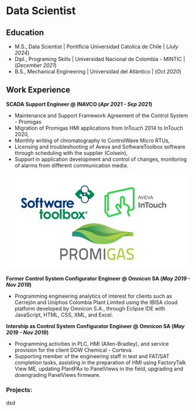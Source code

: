 # Data Scientist

## Education					       		
- M.S., Data Scientist	| Pontificia Universidad Catolica de Chile | (_July 2024_)
- Dipl., Programing Skills | Universidad Nacional de Colombia - MINTIC | (_December 2021_)	 			        		
- B.S., Mechanical Engineering | Universidad del Atlántico | (_Oct 2020_)

## Work Experience

**SCADA Support Engineer @ INAVCO (_Apr 2021 - Sep 2021_)**
- Maintenance and Support Framework Agreement of the Control System - Promigas
- Migration of Promigas HMI applications from InTouch 2014 to InTouch 2020,
- Monthly writing of chromatography to ControlWave Micro RTUs,
- Licensing and troubleshooting of Aveva and SoftwareToolbox software through scheduling with the supplier (Colsein), 
- Support in application development and control of changes, monitoring of alarms from different communication media.

![Inavco Softwares](/assets/img/INAVCO_Softwares.png)

**Former Control System Configurator Engineer @ Omnicon SA (_May 2019 - Nov 2019_)**
- Programming engineering analytics of interest for clients such as Cerrejón and Uniphos Colombia Plant Limited using the IBISA cloud platform developed by Omnicon S.A., through Eclipse IDE with JavaScript, HTML, CSS, XML, and Excel.

**Intership as Control System Configurator Engineer @ Omnicon SA (_May 2019 - Nov 2019_)**
- Programming activities in PLC, HMI (Allen-Bradley), and service provision for the client DOW Chemical - Corteva.
- Supporting member of the engineering staff in test and FAT/SAT completion tasks, assisting in the preparation of HMI using FactoryTalk View ME, updating PlantPAx to PanelViews in the field, upgrading and downgrading PanelViews
firmware.

### Projects:
dsd
